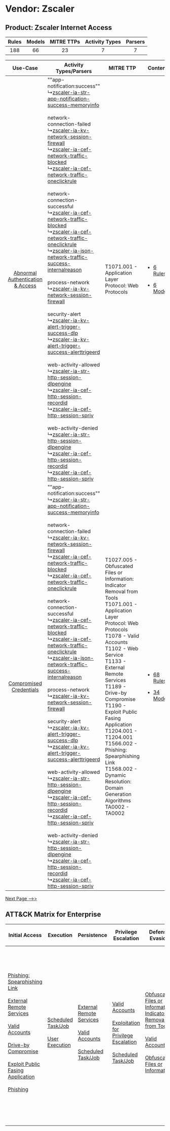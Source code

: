 Vendor: Zscaler
===============
Product: Zscaler Internet Access
--------------------------------
| Rules | Models | MITRE TTPs | Activity Types | Parsers |
|:-----:|:------:|:----------:|:--------------:|:-------:|
|  188  |   66   |     23     |       7        |    7    |

|    Use-Case    | Activity Types/Parsers    | MITRE TTP    | Content    |
|:----:| ---- | ---- | ---- |
| [Abnormal Authentication & Access](../../../UseCases/uc_abnormal_authentication_&_access.md) |  ""app-notification:success""<br> ↳[zscaler-ia-str-app-notification-success-memoryinfo](Ps/pC_zscaleriastrappnotificationsuccessmemoryinfo.md)<br><br> network-connection-failed<br> ↳[zscaler-ia-kv-network-session-firewall](Ps/pC_zscaleriakvnetworksessionfirewall.md)<br> ↳[zscaler-ia-cef-network-traffic-blocked](Ps/pC_zscaleriacefnetworktrafficblocked.md)<br> ↳[zscaler-ia-cef-network-traffic-oneclickrule](Ps/pC_zscaleriacefnetworktrafficoneclickrule.md)<br><br> network-connection-successful<br> ↳[zscaler-ia-cef-network-traffic-blocked](Ps/pC_zscaleriacefnetworktrafficblocked.md)<br> ↳[zscaler-ia-cef-network-traffic-oneclickrule](Ps/pC_zscaleriacefnetworktrafficoneclickrule.md)<br> ↳[zscaler-ia-json-network-traffic-success-internalreason](Ps/pC_zscaleriajsonnetworktrafficsuccessinternalreason.md)<br><br> process-network<br> ↳[zscaler-ia-kv-network-session-firewall](Ps/pC_zscaleriakvnetworksessionfirewall.md)<br><br> security-alert<br> ↳[zscaler-ia-kv-alert-trigger-success-dlp](Ps/pC_zscaleriakvalerttriggersuccessdlp.md)<br> ↳[zscaler-ia-kv-alert-trigger-success-alerttrigeerd](Ps/pC_zscaleriakvalerttriggersuccessalerttrigeerd.md)<br><br> web-activity-allowed<br> ↳[zscaler-ia-str-http-session-dlpengine](Ps/pC_zscaleriastrhttpsessiondlpengine.md)<br> ↳[zscaler-ia-cef-http-session-recordid](Ps/pC_zscaleriacefhttpsessionrecordid.md)<br> ↳[zscaler-ia-cef-http-session-spriv](Ps/pC_zscaleriacefhttpsessionspriv.md)<br><br> web-activity-denied<br> ↳[zscaler-ia-str-http-session-dlpengine](Ps/pC_zscaleriastrhttpsessiondlpengine.md)<br> ↳[zscaler-ia-cef-http-session-recordid](Ps/pC_zscaleriacefhttpsessionrecordid.md)<br> ↳[zscaler-ia-cef-http-session-spriv](Ps/pC_zscaleriacefhttpsessionspriv.md)<br> | T1071.001 - Application Layer Protocol: Web Protocols<br>    | [<ul><li>6 Rules</li></ul><ul><li>6 Models</li></ul>](RM/r_m_zscaler_zscaler_internet_access_Abnormal_Authentication_&_Access.md) |
|          [Compromised Credentials](../../../UseCases/uc_compromised_credentials.md)          |  ""app-notification:success""<br> ↳[zscaler-ia-str-app-notification-success-memoryinfo](Ps/pC_zscaleriastrappnotificationsuccessmemoryinfo.md)<br><br> network-connection-failed<br> ↳[zscaler-ia-kv-network-session-firewall](Ps/pC_zscaleriakvnetworksessionfirewall.md)<br> ↳[zscaler-ia-cef-network-traffic-blocked](Ps/pC_zscaleriacefnetworktrafficblocked.md)<br> ↳[zscaler-ia-cef-network-traffic-oneclickrule](Ps/pC_zscaleriacefnetworktrafficoneclickrule.md)<br><br> network-connection-successful<br> ↳[zscaler-ia-cef-network-traffic-blocked](Ps/pC_zscaleriacefnetworktrafficblocked.md)<br> ↳[zscaler-ia-cef-network-traffic-oneclickrule](Ps/pC_zscaleriacefnetworktrafficoneclickrule.md)<br> ↳[zscaler-ia-json-network-traffic-success-internalreason](Ps/pC_zscaleriajsonnetworktrafficsuccessinternalreason.md)<br><br> process-network<br> ↳[zscaler-ia-kv-network-session-firewall](Ps/pC_zscaleriakvnetworksessionfirewall.md)<br><br> security-alert<br> ↳[zscaler-ia-kv-alert-trigger-success-dlp](Ps/pC_zscaleriakvalerttriggersuccessdlp.md)<br> ↳[zscaler-ia-kv-alert-trigger-success-alerttrigeerd](Ps/pC_zscaleriakvalerttriggersuccessalerttrigeerd.md)<br><br> web-activity-allowed<br> ↳[zscaler-ia-str-http-session-dlpengine](Ps/pC_zscaleriastrhttpsessiondlpengine.md)<br> ↳[zscaler-ia-cef-http-session-recordid](Ps/pC_zscaleriacefhttpsessionrecordid.md)<br> ↳[zscaler-ia-cef-http-session-spriv](Ps/pC_zscaleriacefhttpsessionspriv.md)<br><br> web-activity-denied<br> ↳[zscaler-ia-str-http-session-dlpengine](Ps/pC_zscaleriastrhttpsessiondlpengine.md)<br> ↳[zscaler-ia-cef-http-session-recordid](Ps/pC_zscaleriacefhttpsessionrecordid.md)<br> ↳[zscaler-ia-cef-http-session-spriv](Ps/pC_zscaleriacefhttpsessionspriv.md)<br> | T1027.005 - Obfuscated Files or Information: Indicator Removal from Tools<br>T1071.001 - Application Layer Protocol: Web Protocols<br>T1078 - Valid Accounts<br>T1102 - Web Service<br>T1133 - External Remote Services<br>T1189 - Drive-by Compromise<br>T1190 - Exploit Public Fasing Application<br>T1204.001 - T1204.001<br>T1566.002 - Phishing: Spearphishing Link<br>T1568.002 - Dynamic Resolution: Domain Generation Algorithms<br>TA0002 - TA0002<br> | [<ul><li>68 Rules</li></ul><ul><li>34 Models</li></ul>](RM/r_m_zscaler_zscaler_internet_access_Compromised_Credentials.md)        |
[Next Page -->>](2_ds_zscaler_zscaler_internet_access.md)

ATT&CK Matrix for Enterprise
----------------------------
| Initial Access                                                                                                                                                                                                                                                                                                                                                                                                                                                   | Execution                                                                                                                                  | Persistence                                                                                                                                                                                                             | Privilege Escalation                                                                                                                                                                                                                 | Defense Evasion                                                                                                                                                                                                                                                               | Credential Access | Discovery | Lateral Movement                                                            | Collection | Command and Control                                                                                                                                                                                                                                                                                                                                                                                                                                                                                                                                                        | Exfiltration                                                                                                                                                                                                                                                                             | Impact                                                                  |
| ---------------------------------------------------------------------------------------------------------------------------------------------------------------------------------------------------------------------------------------------------------------------------------------------------------------------------------------------------------------------------------------------------------------------------------------------------------------- | ------------------------------------------------------------------------------------------------------------------------------------------ | ----------------------------------------------------------------------------------------------------------------------------------------------------------------------------------------------------------------------- | ------------------------------------------------------------------------------------------------------------------------------------------------------------------------------------------------------------------------------------ | ----------------------------------------------------------------------------------------------------------------------------------------------------------------------------------------------------------------------------------------------------------------------------- | ----------------- | --------- | --------------------------------------------------------------------------- | ---------- | -------------------------------------------------------------------------------------------------------------------------------------------------------------------------------------------------------------------------------------------------------------------------------------------------------------------------------------------------------------------------------------------------------------------------------------------------------------------------------------------------------------------------------------------------------------------------- | ---------------------------------------------------------------------------------------------------------------------------------------------------------------------------------------------------------------------------------------------------------------------------------------- | ----------------------------------------------------------------------- |
| [Phishing: Spearphishing Link](https://attack.mitre.org/techniques/T1566/002)<br><br>[External Remote Services](https://attack.mitre.org/techniques/T1133)<br><br>[Valid Accounts](https://attack.mitre.org/techniques/T1078)<br><br>[Drive-by Compromise](https://attack.mitre.org/techniques/T1189)<br><br>[Exploit Public Fasing Application](https://attack.mitre.org/techniques/T1190)<br><br>[Phishing](https://attack.mitre.org/techniques/T1566)<br><br> | [Scheduled Task/Job](https://attack.mitre.org/techniques/T1053)<br><br>[User Execution](https://attack.mitre.org/techniques/T1204)<br><br> | [External Remote Services](https://attack.mitre.org/techniques/T1133)<br><br>[Valid Accounts](https://attack.mitre.org/techniques/T1078)<br><br>[Scheduled Task/Job](https://attack.mitre.org/techniques/T1053)<br><br> | [Valid Accounts](https://attack.mitre.org/techniques/T1078)<br><br>[Exploitation for Privilege Escalation](https://attack.mitre.org/techniques/T1068)<br><br>[Scheduled Task/Job](https://attack.mitre.org/techniques/T1053)<br><br> | [Obfuscated Files or Information: Indicator Removal from Tools](https://attack.mitre.org/techniques/T1027/005)<br><br>[Valid Accounts](https://attack.mitre.org/techniques/T1078)<br><br>[Obfuscated Files or Information](https://attack.mitre.org/techniques/T1027)<br><br> |                   |           | [Internal Spearphishing](https://attack.mitre.org/techniques/T1534)<br><br> |            | [Web Service](https://attack.mitre.org/techniques/T1102)<br><br>[Application Layer Protocol: Web Protocols](https://attack.mitre.org/techniques/T1071/001)<br><br>[Dynamic Resolution](https://attack.mitre.org/techniques/T1568)<br><br>[Dynamic Resolution: Domain Generation Algorithms](https://attack.mitre.org/techniques/T1568/002)<br><br>[Proxy: Multi-hop Proxy](https://attack.mitre.org/techniques/T1090/003)<br><br>[Application Layer Protocol](https://attack.mitre.org/techniques/T1071)<br><br>[Proxy](https://attack.mitre.org/techniques/T1090)<br><br> | [Exfiltration Over C2 Channel](https://attack.mitre.org/techniques/T1041)<br><br>[Exfiltration Over Web Service: Exfiltration to Cloud Storage](https://attack.mitre.org/techniques/T1567/002)<br><br>[Exfiltration Over Web Service](https://attack.mitre.org/techniques/T1567)<br><br> | [Resource Hijacking](https://attack.mitre.org/techniques/T1496)<br><br> |